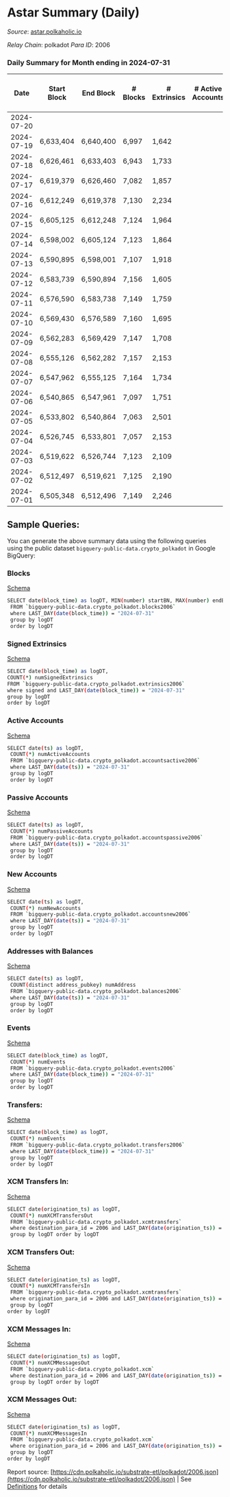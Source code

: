 # Astar Summary (Daily)

_Source_: [astar.polkaholic.io](https://astar.polkaholic.io)

*Relay Chain*: polkadot
*Para ID*: 2006



### Daily Summary for Month ending in 2024-07-31


| Date    | Start Block | End Block | # Blocks | # Extrinsics | # Active Accounts | # Passive Accounts | # New Accounts | # Addresses | # Events  | # Transfers ($USD) | # XCM Transfers In ($USD) | # XCM Transfers Out ($USD) | # XCM In | # XCM Out | Issues |
|---------|-------------|-----------|----------|--------------|-------------------|--------------------|----------------|-------------|-----------|--------------------|---------------------------|----------------------------|----------|-----------|--------|
| 2024-07-20 |  |  |  |  |  |  |  |  |  |   |   |   |  |  |  |
| 2024-07-19 | 6,633,404 | 6,640,400 | 6,997 | 1,642 |  |  |  | 801,784 | 78,947 | 8,784 ($3,386,084.75) |   |   |  |  |  |
| 2024-07-18 | 6,626,461 | 6,633,403 | 6,943 | 1,733 |  |  |  | 801,610 | 86,431 | 8,846 ($3,992,514.30) |   |   |  |  |  |
| 2024-07-17 | 6,619,379 | 6,626,460 | 7,082 | 1,857 |  |  |  | 801,554 | 84,513 | 8,870 ($4,166,343.06) |   |   |  |  |  |
| 2024-07-16 | 6,612,249 | 6,619,378 | 7,130 | 2,234 |  |  |  | 801,473 | 111,748 | 11,005 ($7,642,493.74) |   |   |  |  |  |
| 2024-07-15 | 6,605,125 | 6,612,248 | 7,124 | 1,964 |  |  |  | 801,410 | 97,105 | 9,036 ($3,124,941.69) |   |   |  |  |  |
| 2024-07-14 | 6,598,002 | 6,605,124 | 7,123 | 1,864 |  |  |  | 801,323 | 89,483 | 9,177 ($5,296,728.95) |   |   |  |  |  |
| 2024-07-13 | 6,590,895 | 6,598,001 | 7,107 | 1,918 |  |  |  | 801,255 | 101,272 | 10,527 ($3,719,140.09) |   |   |  |  |  |
| 2024-07-12 | 6,583,739 | 6,590,894 | 7,156 | 1,605 |  |  |  | 801,188 | 82,129 | 8,796 ($1,290,186.83) |   |   |  |  |  |
| 2024-07-11 | 6,576,590 | 6,583,738 | 7,149 | 1,759 |  |  |  | 801,093 | 87,235 | 9,060 ($2,833,905.26) |   |   |  |  |  |
| 2024-07-10 | 6,569,430 | 6,576,589 | 7,160 | 1,695 |  |  |  | 800,970 | 78,123 | 8,703 ($1,714,763.46) |   |   |  |  |  |
| 2024-07-09 | 6,562,283 | 6,569,429 | 7,147 | 1,708 |  |  |  |  | 81,441 | 8,822 ($2,038,422.02) |   |   |  |  |  |
| 2024-07-08 | 6,555,126 | 6,562,282 | 7,157 | 2,153 |  |  |  |  | 116,217 | 10,785 ($7,308,191.66) |   |   |  |  |  |
| 2024-07-07 | 6,547,962 | 6,555,125 | 7,164 | 1,734 |  |  |  |  | 92,339 | 9,177 ($1,499,702.30) |   |   |  |  |  |
| 2024-07-06 | 6,540,865 | 6,547,961 | 7,097 | 1,751 |  |  |  |  | 96,377 | 10,086 ($1,980,162.85) |   |   |  |  |  |
| 2024-07-05 | 6,533,802 | 6,540,864 | 7,063 | 2,501 |  |  |  |  | 141,213 | 12,428 ($6,679,635.94) |   |   |  |  |  |
| 2024-07-04 | 6,526,745 | 6,533,801 | 7,057 | 2,153 |  |  |  |  | 116,006 | 11,047 ($20,749,498.73) |   |   |  |  |  |
| 2024-07-03 | 6,519,622 | 6,526,744 | 7,123 | 2,109 |  |  |  |  | 98,223 | 9,975 ($21,404,906.25) |   |   |  |  |  |
| 2024-07-02 | 6,512,497 | 6,519,621 | 7,125 | 2,190 |  |  |  |  | 106,628 | 10,299 ($21,484,823.35) |   |   |  |  |  |
| 2024-07-01 | 6,505,348 | 6,512,496 | 7,149 | 2,246 |  |  |  |  | 100,752 | 9,880 ($19,266,439.83) |   |   |  |  |  |

## Sample Queries:
You can generate the above summary data using the following queries using the public dataset `bigquery-public-data.crypto_polkadot` in Google BigQuery:


### Blocks 

[Schema](https://github.com/colorfulnotion/substrate-etl/blob/main/schema/blocks.json)

```bash
SELECT date(block_time) as logDT, MIN(number) startBN, MAX(number) endBN, COUNT(*) numBlocks 
 FROM `bigquery-public-data.crypto_polkadot.blocks2006`  
 where LAST_DAY(date(block_time)) = "2024-07-31" 
 group by logDT 
 order by logDT
```

### Signed Extrinsics 

[Schema](https://github.com/colorfulnotion/substrate-etl/blob/main/schema/extrinsics.json)

```bash
SELECT date(block_time) as logDT, 
COUNT(*) numSignedExtrinsics 
FROM `bigquery-public-data.crypto_polkadot.extrinsics2006`  
where signed and LAST_DAY(date(block_time)) = "2024-07-31" 
group by logDT 
order by logDT
```

### Active Accounts 

[Schema](https://github.com/colorfulnotion/substrate-etl/blob/main/schema/accountsactive.json)

```bash
SELECT date(ts) as logDT, 
 COUNT(*) numActiveAccounts 
 FROM `bigquery-public-data.crypto_polkadot.accountsactive2006` 
 where LAST_DAY(date(ts)) = "2024-07-31" 
 group by logDT 
 order by logDT
```

### Passive Accounts 

[Schema](https://github.com/colorfulnotion/substrate-etl/blob/main/schema/accountspassive.json)

```bash
SELECT date(ts) as logDT, 
 COUNT(*) numPassiveAccounts 
 FROM `bigquery-public-data.crypto_polkadot.accountspassive2006` 
 where LAST_DAY(date(ts)) = "2024-07-31" 
 group by logDT 
 order by logDT
```

### New Accounts 

[Schema](https://github.com/colorfulnotion/substrate-etl/blob/main/schema/accountsnew.json)

```bash
SELECT date(ts) as logDT, 
 COUNT(*) numNewAccounts 
 FROM `bigquery-public-data.crypto_polkadot.accountsnew2006` 
 where LAST_DAY(date(ts)) = "2024-07-31" 
 group by logDT
 order by logDT
```

### Addresses with Balances 

[Schema](https://github.com/colorfulnotion/substrate-etl/blob/main/schema/balances.json)

```bash
SELECT date(ts) as logDT,
 COUNT(distinct address_pubkey) numAddress 
 FROM `bigquery-public-data.crypto_polkadot.balances2006` 
 where LAST_DAY(date(ts)) = "2024-07-31" 
 group by logDT 
 order by logDT
```

### Events 

[Schema](https://github.com/colorfulnotion/substrate-etl/blob/main/schema/events.json)

```bash
SELECT date(block_time) as logDT, 
 COUNT(*) numEvents 
 FROM `bigquery-public-data.crypto_polkadot.events2006` 
 where LAST_DAY(date(block_time)) = "2024-07-31" 
 group by logDT 
 order by logDT
```

### Transfers:

[Schema](https://github.com/colorfulnotion/substrate-etl/blob/main/schema/transfers.json)

```bash
SELECT date(block_time) as logDT, 
 COUNT(*) numEvents 
 FROM `bigquery-public-data.crypto_polkadot.transfers2006` 
 where LAST_DAY(date(block_time)) = "2024-07-31" 
 group by logDT 
 order by logDT
```

### XCM Transfers In: 

[Schema](https://github.com/colorfulnotion/substrate-etl/blob/main/schema/xcmtransfers.json)

```bash
SELECT date(origination_ts) as logDT, 
 COUNT(*) numXCMTransfersOut 
 FROM `bigquery-public-data.crypto_polkadot.xcmtransfers` 
 where destination_para_id = 2006 and LAST_DAY(date(origination_ts)) = "2024-07-31" 
 group by logDT order by logDT
```

### XCM Transfers Out: 

[Schema](https://github.com/colorfulnotion/substrate-etl/blob/main/schema/xcmtransfers.json)

```bash
SELECT date(origination_ts) as logDT, 
 COUNT(*) numXCMTransfersIn 
 FROM `bigquery-public-data.crypto_polkadot.xcmtransfers` 
 where origination_para_id = 2006 and LAST_DAY(date(origination_ts)) = "2024-07-31" 
 group by logDT 
order by logDT
```

### XCM Messages In: 

[Schema](https://github.com/colorfulnotion/substrate-etl/blob/main/schema/xcm.json)

```bash
SELECT date(origination_ts) as logDT, 
 COUNT(*) numXCMMessagesOut 
 FROM `bigquery-public-data.crypto_polkadot.xcm` 
 where destination_para_id = 2006 and LAST_DAY(date(origination_ts)) = "2024-07-31" 
 group by logDT order by logDT
```

### XCM Messages Out: 

[Schema](https://github.com/colorfulnotion/substrate-etl/blob/main/schema/xcm.json)

```bash
SELECT date(origination_ts) as logDT, 
 COUNT(*) numXCMMessagesIn 
 FROM `bigquery-public-data.crypto_polkadot.xcm` 
 where origination_para_id = 2006 and LAST_DAY(date(origination_ts)) = "2024-07-31" 
 group by logDT 
order by logDT
```


Report source: [https://cdn.polkaholic.io/substrate-etl/polkadot/2006.json](https://cdn.polkaholic.io/substrate-etl/polkadot/2006.json) | See [Definitions](/DEFINITIONS.md) for details
